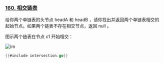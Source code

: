 ### [160. 相交链表](https://leetcode.cn/problems/intersection-of-two-linked-lists/)


给你两个单链表的头节点 headA 和 headB ，请你找出并返回两个单链表相交的起始节点。如果两个链表不存在相交节点，返回 null 。

图示两个链表在节点 c1 开始相交：

![im](https://assets.leetcode-cn.com/aliyun-lc-upload/uploads/2018/12/14/160_statement.png)


```go
{{#include intersection.go}}
```
